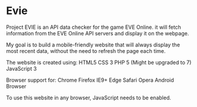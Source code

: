 # Evie

Project EVIE is an API data checker for the game EVE Online. it will fetch information from the EVE Online API servers and display it on the webpage.

My goal is to build a mobile-friendly website that will always display the most recent data, without the need to refresh the page each time. 

The website is created using:
HTML5
CSS 3
PHP 5 (Might be upgraded to 7)
JavaScript 3

Browser support for:
Chrome
Firefox
IE9+
Edge
Safari
Opera
Android Browser

To use this website in any browser, JavaScript needs to be enabled.
